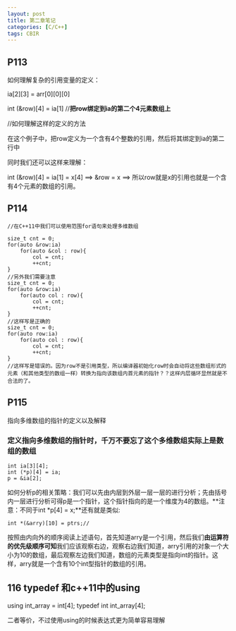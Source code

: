 ```yaml
---
layout: post
title: 第二章笔记
categories: [C/C++]
tags: CBIR
---
```


## P113

如何理解复杂的引用变量的定义：

ia[2][3] = arr[0][0][0]

int (&row)[4] = ia[1]  //**把row绑定到ia的第二个4元素数组上**

//如何理解这样的定义的方法

在这个例子中，把row定义为一个含有4个整数的引用，然后将其绑定到ia的第二行中

同时我们还可以这样来理解：

int (&row)[4] = ia[1] = x[4] ==> &row = x ==> 所以row就是x的引用也就是一个含有4个元素的数组的引用。

## P114

```
//在C++11中我们可以使用范围for语句来处理多维数组

size_t cnt = 0;
for(auto &row:ia)
	for(auto &col : row){
		col = cnt;
		++cnt;
}
//另外我们需要注意
size_t cnt = 0;
for(auto &row:ia)
	for(auto col : row){
		col = cnt;
		++cnt;
}
//这样写是正确的
size_t cnt = 0;
for(auto row:ia)
	for(auto col : row){
		col = cnt;
		++cnt;
}
//这样写是错误的。因为row不是引用类型，所以编译器初始化row时会自动将这些数组形式的元素（和其他类型的数组一样）转换为指向该数组内首元素的指针？？这样内层循环显然就是不合法的了。
```

## P115

指向多维数组的指针的定义以及解释

### 定义指向多维数组的指针时，千万不要忘了这个多维数组实际上是数组的数组
```
int ia[3][4];
int (*p)[4] = ia;
p = &ia[2];
```

如何分析p的相关策略：我们可以先由内层到外层一层一层的进行分析；先由括号内一层进行分析可得p是一个指针，这个指针指向的是一个维度为4的数组。**注意：不同于int *p[4] = x;**还有就是类似:

```
int *(&arry)[10] = ptrs;//
```

按照由内向外的顺序阅读上述语句，首先知道arry是一个引用，然后我们**由运算符的优先级顺序可知**我们应该观察右边，观察右边我们知道，arry引用的对象一个大小为10的数组，最后观察左边我们知道，数组的元素类型是指向int的指针。这样，arry就是一个含有10个int型指针的数组的引用。

## 116  typedef 和c++11中的using

using int_array = int[4];
typedef int int_array[4];

二者等价，不过使用using的时候表达式更为简单容易理解